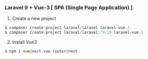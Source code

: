 ### Laravel 9 + Vue-3 [ SPA (Single Page Application) ]


1. Create a new project 
```php 
$ composer create-project laravel/laravel laravel-vue-3
$ composer create-project laravel/laravel:^9.19 laravel-vue-3
```


2. Install Vue3 
```php 
$ npm i vue@next vue-router@next
```
